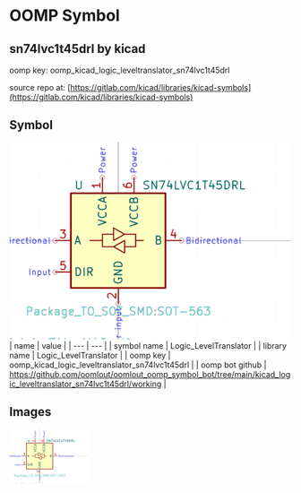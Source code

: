 # OOMP Symbol  
## sn74lvc1t45drl  by kicad  
  
oomp key: oomp_kicad_logic_leveltranslator_sn74lvc1t45drl  
  
source repo at: [https://gitlab.com/kicad/libraries/kicad-symbols](https://gitlab.com/kicad/libraries/kicad-symbols)  
## Symbol  
  
[![working.png](working_600.png)](working.png)  
| name | value | 
| --- | --- | 
| symbol name | Logic_LevelTranslator | 
| library name | Logic_LevelTranslator | 
| oomp key | oomp_kicad_logic_leveltranslator_sn74lvc1t45drl | 
| oomp bot github | https://github.com/oomlout/oomlout_oomp_symbol_bot/tree/main/kicad_logic_leveltranslator_sn74lvc1t45drl/working | 
## Images  
  
[![working.png](working_140.png)](working.png)  
